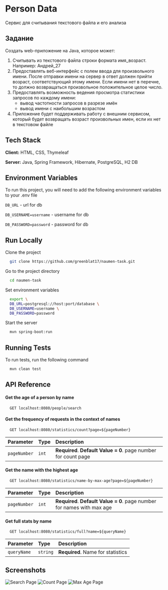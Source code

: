 
# Person Data

Сервис для считывания текстового файла и его анализа

## Задание
Создать web-приложение на Java, которое может:
1. Считывать из текстового файла строки формата имя_возраст. Например: Андрей_27
2. Предоставлять веб-интерфейс с полем ввода
   для произвольного имени. После отправки имени на сервер
   в ответ должен прийти возраст, соответствующий этому
   имени. Если имени нет в перечне, то должно возвращаться
   произвольное положительное целое число.
3. Предоставлять возможность ведения просмотра
   статистики запросов по каждому имени:
   - вывод частотности запросов в разрезе имён
   - вывод имени с наибольшим возрастом
4. Приложение будет поддерживать работу с внешним
   сервисом, который будет возвращать возраст произвольных
   имен, если их нет в текстовом файле
## Tech Stack

**Client:** HTML, CSS, Thymeleaf

**Server:** Java, Spring Framework, Hibernate, PostgreSQL, H2 DB


## Environment Variables

To run this project, you will need to add the following environment variables to your .env file

`DB_URL` - url for db

`DB_USERNAME=username` - username for db

`DB_PASSWORD=password` - password for db


## Run Locally

Clone the project

```bash
  git clone https://github.com/greenblat17/naumen-task.git
```

Go to the project directory

```bash
  cd naumen-task
```

Set environment variables

```bash
  export \
  DB_URL=postgresql://host:port/database \
  DB_USERNAME=username \
  DB_PASSWORD=password 
```

Start the server

```bash
  mvn spring-boot:run
```


## Running Tests

To run tests, run the following command

```bash
  mvn clean test
```

## API Reference

#### Get the age of a person by name

```http
  GET localhost:8080/people/search
```

#### Get the frequency of requests in the context of names

```http
  GET localhost:8080/statistics/count?page=${pageNumber}
```

| Parameter | Type     | Description                                                     |
| :-------- | :------- |:----------------------------------------------------------------|
| `pageNumber` | `int` | **Required**. **Default Value = 0**. page number for count page |

#### Get the name with the highest age

```http
  GET localhost:8080/statistics/name-by-max-age?page=${pageNumber}
```

| Parameter | Type     | Description                                                             |
| :-------- | :------- |:------------------------------------------------------------------------|
| `pageNumber` | `int` | **Required**. **Default Value = 0**. page number for names with max age |

#### Get full stats by name

```http
  GET localhost:8080/statistics/full?name=${queryName}
```

| Parameter | Type     | Description                       |
| :-------- | :------- | :-------------------------------- |
| `queryName` | `string` | **Required**. Name for statistics |


## Screenshots

<img alt="Search Page" src="screenshots/search-page.png">
<img alt="Count Page" src="screenshots/count-page.png">
<img alt="Max Age Page" src="screenshots/max-age-page.png">

